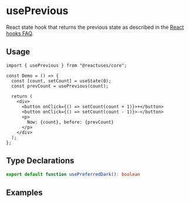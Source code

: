 # usePrevious

React state hook that returns the previous state as described in the [React hooks FAQ](https://reactjs.org/docs/hooks-faq.html#how-to-get-the-previous-props-or-state).

## Usage

```tsx
import { usePrevious } from "@reactuses/core";

const Demo = () => {
  const [count, setCount] = useState(0);
  const prevCount = usePrevious(count);

  return (
    <div>
      <button onClick={() => setCount(count + 1)}>+</button>
      <button onClick={() => setCount(count - 1)}>-</button>
      <p>
        Now: {count}, before: {prevCount}
      </p>
    </div>
  );
};
```

## Type Declarations

```ts
export default function usePreferredDark(): boolean
```

## Examples
